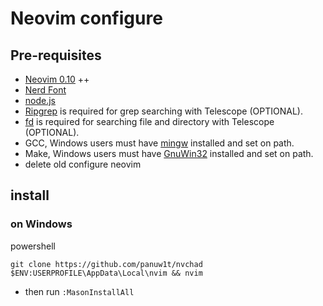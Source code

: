 # Neovim configure

## Pre-requisites
* [Neovim 0.10](https://github.com/sharkdp/fd) ++
* [Nerd Font ](https://www.nerdfonts.com/)
* [node.js](https://nodejs.org/en)
* [Ripgrep](https://github.com/BurntSushi/ripgrep) is required for grep searching with Telescope (OPTIONAL).
* [fd](https://github.com/sharkdp/fd) is required for searching file and directory with Telescope (OPTIONAL).
* GCC, Windows users must have [mingw](https://www.mingw-w64.org/downloads/) installed and set on path.
* Make, Windows users must have [GnuWin32](https://sourceforge.net/projects/gnuwin32/) installed and set on path.
* delete old configure neovim

## install
### on Windows
powershell
```
git clone https://github.com/panuw1t/nvchad $ENV:USERPROFILE\AppData\Local\nvim && nvim
```
* then run `:MasonInstallAll`
